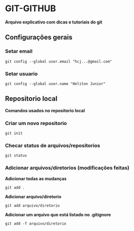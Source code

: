 # GIT-GITHUB
**Arquivo explicativo com dicas e tutoriais do git**

## Configurações gerais

### Setar email
    git config --global user.email "hcj...@gmail.com"

### Setar usuario
    git config --global user.name "Heliton Junior"


## Repositorio local
**Comandos usados no repositorio local**

### Criar um novo repositorio
    git init

### Checar status de arquivos/repositorios
    git status

### Adicionar arquivos/diretorios (modificações feitas)

**Adicionar todas as mudanças**
```
git add .
```

**Adicionar arquivo/diretorio**
```
git add arquivo/diretorio
```

**Adicionar um arquivo que está listado no .gitignore**
```
git add -f arquivo/diretorio
```